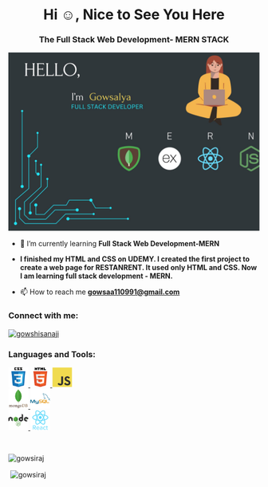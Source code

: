 <h1 align="center">Hi ☺️,  Nice to See You Here </h1>
<h3 align="center">The Full Stack Web Development- MERN STACK</h3>
<img src="./profilepic.jpg">

- 🌱 I’m currently learning **Full Stack Web Development-MERN**

- **I finished my HTML and CSS on UDEMY. I created the first project to create a web page for RESTANRENT. It used only HTML and CSS. Now I am learning full stack development - MERN.**

- 📫 How to reach me **gowsaa110991@gmail.com**

<h3 align="left">Connect with me:</h3>
<p align="left">
<a href="https://codepen.io/gowshisanaji" target="blank"><img align="center" src="https://raw.githubusercontent.com/rahuldkjain/github-profile-readme-generator/master/src/images/icons/Social/codepen.svg" alt="gowshisanaji" height="30" width="40" /></a>
</p>

<h3 align="left">Languages and Tools:</h3>
<p align="left"> <a href="https://www.w3schools.com/css/" target="_blank" rel="noreferrer"> <img src="https://raw.githubusercontent.com/devicons/devicon/master/icons/css3/css3-original-wordmark.svg" alt="css3" width="40" height="40"/> </a> <a href="https://www.w3.org/html/" target="_blank" rel="noreferrer"> <img src="https://raw.githubusercontent.com/devicons/devicon/master/icons/html5/html5-original-wordmark.svg" alt="html5" width="40" height="40"/> </a> <a href="https://developer.mozilla.org/en-US/docs/Web/JavaScript" target="_blank" rel="noreferrer"> <img src="https://raw.githubusercontent.com/devicons/devicon/master/icons/javascript/javascript-original.svg" alt="javascript" width="40" height="40"/> </a><br> <a href="https://www.mongodb.com/" target="_blank" rel="noreferrer"> <img src="https://raw.githubusercontent.com/devicons/devicon/master/icons/mongodb/mongodb-original-wordmark.svg" alt="mongodb" width="40" height="40"/> </a> <a href="https://www.mysql.com/" target="_blank" rel="noreferrer"> <img src="https://raw.githubusercontent.com/devicons/devicon/master/icons/mysql/mysql-original-wordmark.svg" alt="mysql" width="40" height="40"/> </a><br> <a href="https://nodejs.org" target="_blank" rel="noreferrer"> <img src="https://raw.githubusercontent.com/devicons/devicon/master/icons/nodejs/nodejs-original-wordmark.svg" alt="nodejs" width="40" height="40"/> </a> <a href="https://reactjs.org/" target="_blank" rel="noreferrer"> <img src="https://raw.githubusercontent.com/devicons/devicon/master/icons/react/react-original-wordmark.svg" alt="react" width="40" height="40"/> </a> </p><br>

<p><img align="left" src="https://github-readme-stats.vercel.app/api/top-langs?username=gowsiraj&show_icons=true&locale=en&layout=compact" alt="gowsiraj" /></p><br>

<p>&nbsp;<img align="center" src="https://github-readme-stats.vercel.app/api?username=gowsiraj&show_icons=true&locale=en" alt="gowsiraj" /></p>
